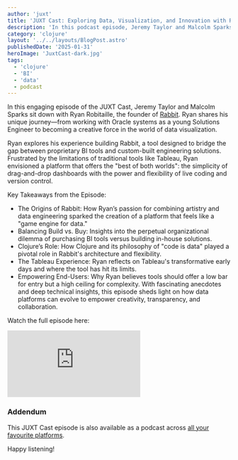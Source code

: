 ```yaml
---
author: 'juxt'
title: 'JUXT Cast: Exploring Data, Visualization, and Innovation with Ryan Robitaille'
description: 'In this podcast episode, Jeremy Taylor and Malcolm Sparks chat with Ryan Robitaille about Rabbit, blending creativity, BI tools, and the power of Clojure.'
category: 'clojure'
layout: '../../layouts/BlogPost.astro'
publishedDate: '2025-01-31'
heroImage: 'JuxtCast-dark.jpg'
tags:
  - 'clojure'
  - 'BI'
  - 'data'
  - podcast
---
```


In this engaging episode of the JUXT Cast, Jeremy Taylor and Malcolm Sparks sit down with Ryan Robitaille, the founder of [Rabbit](https://github.com/ryrobes/rvbbit). Ryan shares his unique journey—from working with Oracle systems as a young Solutions Engineer to becoming a creative force in the world of data visualization.

Ryan explores his experience building Rabbit, a tool designed to bridge the gap between proprietary BI tools and custom-built engineering solutions. Frustrated by the limitations of traditional tools like Tableau, Ryan envisioned a platform that offers the "best of both worlds": the simplicity of drag-and-drop dashboards with the power and flexibility of live coding and version control.

Key Takeaways from the Episode:

- The Origins of Rabbit: How Ryan’s passion for combining artistry and data engineering sparked the creation of a platform that feels like a "game engine for data."
- Balancing Build vs. Buy: Insights into the perpetual organizational dilemma of purchasing BI tools versus building in-house solutions.
- Clojure’s Role: How Clojure and its philosophy of "code is data" played a pivotal role in Rabbit's architecture and flexibility.
- The Tableau Experience: Ryan reflects on Tableau's transformative early days and where the tool has hit its limits.
- Empowering End-Users: Why Ryan believes tools should offer a low bar for entry but a high ceiling for complexity.
  With fascinating anecdotes and deep technical insights, this episode sheds light on how data platforms can evolve to empower creativity, transparency, and collaboration.

Watch the full episode here:

<iframe class='aspect-video w-full' src="https://www.youtube.com/embed/bzUywCAdsmY?si=FugVHxybVoqkwNsT" title="YouTube video player" frameborder="0" allow="accelerometer; autoplay; clipboard-write; encrypted-media; gyroscope; picture-in-picture; web-share" referrerpolicy="strict-origin-when-cross-origin" allowfullscreen></iframe>

### Addendum

This JUXT Cast episode is also available as a podcast across [all your favourite platforms](https://pnc.st/s/juxt-cast/be4731c9/exploring-data-visualization-and-innovation-with-ryan-robitaille).

Happy listening!
